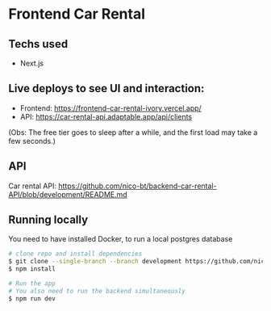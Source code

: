 # Frontend Car Rental

## Techs used
- Next.js

## Live deploys to see UI and interaction:
- Frontend: https://frontend-car-rental-ivory.vercel.app/
- API: https://car-rental-api.adaptable.app/api/clients

(Obs: The free tier goes to sleep after a while, and the first load may take a few seconds.)

## API
Car rental API: https://github.com/nico-bt/backend-car-rental-API/blob/development/README.md

## Running locally
You need to have installed Docker, to run a local postgres database
```bash
# clone repo and install dependencies
$ git clone --single-branch --branch development https://github.com/nico-bt/frontend-car-rental.git
$ npm install

# Run the app
# You also need to run the backend simultaneously
$ npm run dev
```
